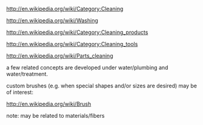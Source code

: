 http://en.wikipedia.org/wiki/Category:Cleaning

http://en.wikipedia.org/wiki/Washing

http://en.wikipedia.org/wiki/Category:Cleaning_products

http://en.wikipedia.org/wiki/Category:Cleaning_tools

http://en.wikipedia.org/wiki/Parts_cleaning



a few related concepts are developed under water/plumbing and water/treatment.




custom brushes (e.g. when special shapes and/or sizes are desired) may be of interest:

http://en.wikipedia.org/wiki/Brush

note: may be related to materials/fibers
